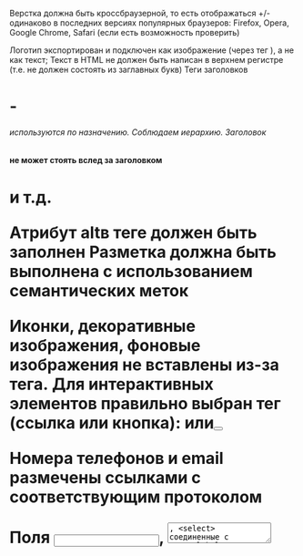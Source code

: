 Верстка должна быть кроссбраузерной, то есть отображаться +/- одинаково в последних версиях популярных браузеров: Firefox, Opera, Google Chrome, Safari (если есть возможность проверить)


Логотип экспортирован и подключен как изображение (через тег <img>), а не как текст;
Текст в HTML не должен быть написан в верхнем регистре (т.е. не должен состоять из заглавных букв)
Теги заголовков <h1> - <h6>используются по назначению. Соблюдаем иерархию. Заголовок <h4>не может стоять вслед за заголовком <h1>и т.д.

Атрибут altв теге <img>должен быть заполнен
Разметка должна быть выполнена с использованием семантических меток

Иконки, декоративные изображения, фоновые изображения не вставлены из-за тега.<img>
Для интерактивных элементов правильно выбран тег (ссылка или кнопка): <a href=""></a>или<button></button>

Номера телефонов и email размечены ссылками с соответствующим протоколом

Поля <input>, <textarea>, <select> соединенные с тегом<label>

Типы полей форм <input>соответствуют типу вводимых в поле данных.

У каждого поля формы <input>, <textarea>, <select>есть атрибутname
Форму нельзя отправить, если поля пустые. Для полей формы используется атрибутrequired
Каждая кнопка имеет атрибут typeс соответствующим значением
Фоновые изображения вынесены инлайново из-за атрибута style и свойства background-image
У всех изображений <img>прописан размер (без единиц измерения) через атрибуты widthиheight

CSS

В стилях установлен правильныйbox-sizing

Классы с одинаковыми стилями сгруппированы, отсутствует дублирование кода
Шрифты подключены через директиву @font-face(каждый шрифт в отдельности)
У каждого из шрифтов должны быть 2 формата WOFF2 и WOFF
Шрифты подключены локально а не линком 
Общие параметры текста font-family, font-size, line-height, color заданы для body
Отсутствует important!, отсутствует стилизация по id
Значение свойства outline:НЕ none
Значение свойства line-heightвыражено умножителем, а не значением в px ( пример 160% это 1.6 )
Наружные отступы в стилях организованы слева направо, сверху вниз

Все интерактивные элементы (ссылки, кнопки) должны иметь разные стили в состояниях :focus :hover :active. Поля input textareaв состоянии:focus
Цвета при наведении на элементы, кнопки, ссылки и т.п. изменяются плавно, используем свойство transitionс тем свойством, которое анимируется вместо значения all пример ( transition: color 0.4s linear, background-color 0.3s ease-in-out;
)
Адаптив

@media (min-width: 1440px) {
  /* Ваши стили для больших десктопных экранов */
}
@media (min-width: 1280px) and (max-width: 1439px) {
  /* Ваши стили для средних десктопных экранов */
}
@media (min-width: 1024px) and (max-width: 1279px) {
  /* Ваши стили для небольших десктопных экранов */
}

@media (min-width: 768px) and (max-width: 1023px) {
  /* Ваши стили для планшетов */
}
@media (min-width: 480px) and (max-width: 767px) {
  /* Ваши стили для средних устройств */
}
@media (max-width: 479px) {
  /* Ваши стили для очень маленьких устройств */
}
Контент не прилипает к краям экрана, не слипается между собой, не имеет слишком большого пространства между блоком и краем экрана.